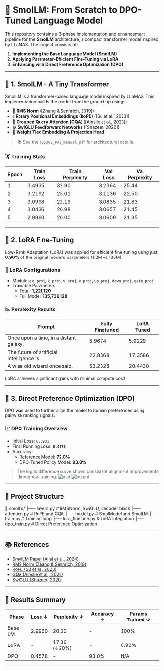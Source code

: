 # 🚀 SmolLM: From Scratch to DPO-Tuned Language Model

This repository contains a 3-phase implementation and enhancement pipeline for the **SmolLM** architecture, a compact transformer model inspired by LLaMA3. The project consists of:

1. **Implementing the Base Language Model (SmolLM)**
2. **Applying Parameter-Efficient Fine-Tuning via LoRA**
3. **Enhancing with Direct Preference Optimization (DPO)**

---

## 🧱 1. SmolLM - A Tiny Transformer

SmolLM is a transformer-based language model inspired by LLaMA3. This implementation builds the model from the ground up using:

- 🧮 **RMS Norm** ([Zhang & Sennrich, 2019])
- 🌀 **Rotary Positional Embeddings (RoPE)** ([Su et al., 2023])
- 🎯 **Grouped Query Attention (GQA)** ([Ainslie et al., 2023])
- ⚙️ **SwiGLU Feedforward Networks** ([Shazeer, 2020])
- 🧠 **Weight Tied Embedding & Projection Head**

> 📚 See the `CS5302_PA2_manual.pdf` for architectural details.

### 🏋️ Training Stats

| Epoch | Train Loss | Train Perplexity | Val Loss | Val Perplexity |
|-------|------------|------------------|----------|----------------|
| 1     | 3.4935     | 32.90            | 3.2364   | 25.44          |
| 2     | 3.2192     | 25.01            | 3.1136   | 22.50          |
| 3     | 3.0998     | 22.19            | 3.0835   | 21.83          |
| 4     | 3.0436     | 20.98            | 3.0657   | 21.45          |
| 5     | 2.9960     | 20.00            | 3.0609   | 21.35          |

---

## 🔧 2. LoRA Fine-Tuning

Low-Rank Adaptation (LoRA) was applied for efficient fine-tuning using just **0.90%** of the original model's parameters (1.2M vs 135M).

### 🧬 LoRA Configurations

- Modules: `q_proj`, `k_proj`, `v_proj`, `o_proj`, `up_proj`, `down_proj`, `gate_proj`
- Trainable Parameters:
  - Total: **1,221,120**
  - Full Model: **135,736,128**

### 📉 Perplexity Results

| Prompt                                        | Fully Finetuned | LoRA Tuned |
|----------------------------------------------|------------------|------------|
| Once upon a time, in a distant galaxy,        | 5.9674           | 5.9229     |
| The future of artificial intelligence is      | 22.8368          | 17.3586    |
| A wise old wizard once said,                 | 53.2328          | 20.4430    |

LoRA achieves significant gains with minimal compute cost!

---

## 🎯 3. Direct Preference Optimization (DPO)

DPO was used to further align the model to human preferences using pairwise ranking signals.

### 📈 DPO Training Overview

- Initial Loss: `0.6931`
- Final Running Loss: **`0.4578`**
- Accuracy:
  - Reference Model: **72.0%**
  - DPO-Tuned Policy Model: **93.0%**

> The logits difference curve shows consistent alignment improvements throughout training.
![asd](https://github.com/user-attachments/assets/3a03fbfd-1e96-4bbd-bbe2-e3067aae9647)
![output](https://github.com/user-attachments/assets/9f4831f6-46ba-455f-af9b-67d207aac5a8)


---

## 📂 Project Structure
📁 smollm/
├── layers.py # RMSNorm, SwiGLU, decoder block
├── attention.py # RoPE and GQA
├── model.py # SmolModel and SmolLM
├── train.py # Training loop
├── lora_finetune.py # LoRA integration
├── dpo_train.py # Direct Preference Optimization


---

## 📚 References

- [SmolLM Paper (Allal et al., 2024)](https://arxiv.org/abs/2404.xxxxx)
- [RMS Norm (Zhang & Sennrich, 2019)](https://arxiv.org/abs/1910.07467)
- [RoPE (Su et al., 2023)](https://arxiv.org/abs/2104.09864)
- [GQA (Ainslie et al., 2023)](https://arxiv.org/abs/2305.13245)
- [SwiGLU (Shazeer, 2020)](https://arxiv.org/abs/2002.05202)

---

## 🧪 Results Summary

| Phase     | Loss ↓  | Perplexity ↓ | Accuracy ↑ | Params Trained ↓ |
|-----------|---------|--------------|------------|------------------|
| Base LM   | 2.9960  | 20.00        | -          | 100%             |
| LoRA      | -       | 17.36 (↓20%) | -          | 0.90%            |
| DPO       | 0.4578  | -            | 93.0%      | N/A              |

---
